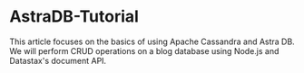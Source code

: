 # AstraDB-Tutorial
This article focuses on the basics of using Apache Cassandra and Astra DB. We will perform CRUD operations on a blog database using Node.js and Datastax's document API.
  
